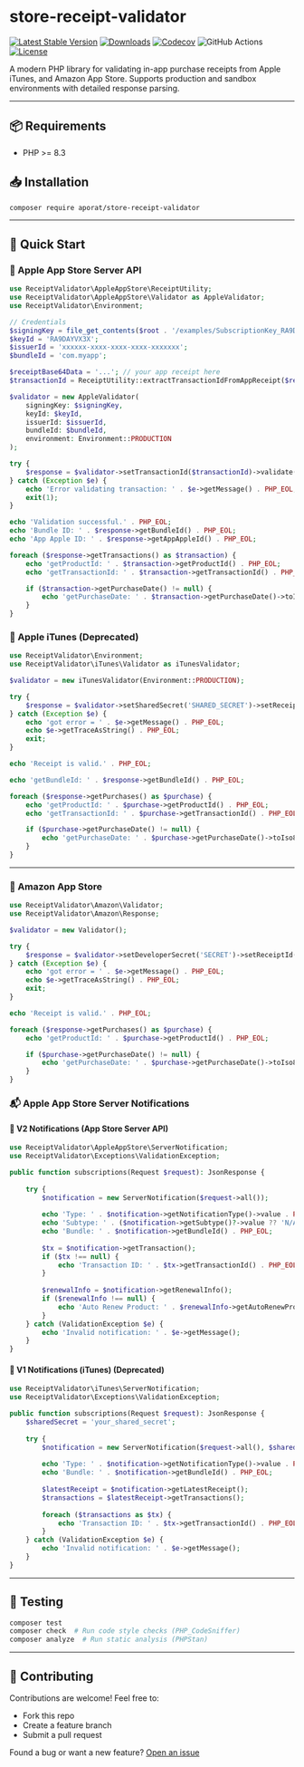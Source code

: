 
# store-receipt-validator

[![Latest Stable Version](https://img.shields.io/packagist/v/aporat/store-receipt-validator.svg?style=flat-square&logo=composer)](https://packagist.org/packages/aporat/store-receipt-validator)
[![Downloads](https://img.shields.io/packagist/dt/aporat/store-receipt-validator.svg?style=flat-square&logo=composer)](https://packagist.org/packages/aporat/store-receipt-validator)
[![Codecov](https://img.shields.io/codecov/c/github/aporat/store-receipt-validator?style=flat-square)](https://codecov.io/github/aporat/store-receipt-validator)
![GitHub Actions](https://img.shields.io/github/actions/workflow/status/aporat/store-receipt-validator/ci.yml?style=flat-square)
[![License](https://img.shields.io/packagist/l/aporat/store-receipt-validator.svg?style=flat-square)](LICENSE)

A modern PHP library for validating in-app purchase receipts from Apple iTunes, and Amazon App Store. Supports production and sandbox environments with detailed response parsing.

---

## 📦 Requirements

- PHP >= 8.3

## 📥 Installation

```bash
composer require aporat/store-receipt-validator
```

---

## 🚀 Quick Start

### 📲 Apple App Store Server API

```php
use ReceiptValidator\AppleAppStore\ReceiptUtility;
use ReceiptValidator\AppleAppStore\Validator as AppleValidator;
use ReceiptValidator\Environment;

// Credentials
$signingKey = file_get_contents($root . '/examples/SubscriptionKey_RA9DAYVX3X.p8');
$keyId = 'RA9DAYVX3X';
$issuerId = 'xxxxxx-xxxx-xxxx-xxxx-xxxxxxx';
$bundleId = 'com.myapp';

$receiptBase64Data = '...'; // your app receipt here
$transactionId = ReceiptUtility::extractTransactionIdFromAppReceipt($receiptBase64Data);

$validator = new AppleValidator(
    signingKey: $signingKey,
    keyId: $keyId,
    issuerId: $issuerId,
    bundleId: $bundleId,
    environment: Environment::PRODUCTION
);

try {
    $response = $validator->setTransactionId($transactionId)->validate();
} catch (Exception $e) {
    echo 'Error validating transaction: ' . $e->getMessage() . PHP_EOL;
    exit(1);
}

echo 'Validation successful.' . PHP_EOL;
echo 'Bundle ID: ' . $response->getBundleId() . PHP_EOL;
echo 'App Apple ID: ' . $response->getAppAppleId() . PHP_EOL;

foreach ($response->getTransactions() as $transaction) {
    echo 'getProductId: ' . $transaction->getProductId() . PHP_EOL;
    echo 'getTransactionId: ' . $transaction->getTransactionId() . PHP_EOL;

    if ($transaction->getPurchaseDate() != null) {
        echo 'getPurchaseDate: ' . $transaction->getPurchaseDate()->toIso8601String() . PHP_EOL;
    }
}
```

### 🍏 Apple iTunes (Deprecated)

```php
use ReceiptValidator\Environment;
use ReceiptValidator\iTunes\Validator as iTunesValidator;

$validator = new iTunesValidator(Environment::PRODUCTION);

try {
    $response = $validator->setSharedSecret('SHARED_SECRET')->setReceiptData('BASE64_RECEIPT')->validate();
} catch (Exception $e) {
    echo 'got error = ' . $e->getMessage() . PHP_EOL;
    echo $e->getTraceAsString() . PHP_EOL;
    exit;
}

echo 'Receipt is valid.' . PHP_EOL;

echo 'getBundleId: ' . $response->getBundleId() . PHP_EOL;

foreach ($response->getPurchases() as $purchase) {
    echo 'getProductId: ' . $purchase->getProductId() . PHP_EOL;
    echo 'getTransactionId: ' . $purchase->getTransactionId() . PHP_EOL;

    if ($purchase->getPurchaseDate() != null) {
        echo 'getPurchaseDate: ' . $purchase->getPurchaseDate()->toIso8601String() . PHP_EOL;
    }
}
```

---

### 🛒 Amazon App Store

```php
use ReceiptValidator\Amazon\Validator;
use ReceiptValidator\Amazon\Response;

$validator = new Validator();

try {
    $response = $validator->setDeveloperSecret('SECRET')->setReceiptId('RECEIPT_ID')->setUserId('USER_ID')->validate();
} catch (Exception $e) {
    echo 'got error = ' . $e->getMessage() . PHP_EOL;
    echo $e->getTraceAsString() . PHP_EOL;
    exit;
}

echo 'Receipt is valid.' . PHP_EOL;

foreach ($response->getPurchases() as $purchase) {
    echo 'getProductId: ' . $purchase->getProductId() . PHP_EOL;

    if ($purchase->getPurchaseDate() != null) {
        echo 'getPurchaseDate: ' . $purchase->getPurchaseDate()->toIso8601String() . PHP_EOL;
    }
}

```

### 📬 Apple App Store Server Notifications

#### 🔔 V2 Notifications (App Store Server API)

```php
use ReceiptValidator\AppleAppStore\ServerNotification;
use ReceiptValidator\Exceptions\ValidationException;

public function subscriptions(Request $request): JsonResponse {
    
    try {
        $notification = new ServerNotification($request->all());
    
        echo 'Type: ' . $notification->getNotificationType()->value . PHP_EOL;
        echo 'Subtype: ' . ($notification->getSubtype()?->value ?? 'N/A') . PHP_EOL;
        echo 'Bundle: ' . $notification->getBundleId() . PHP_EOL;
    
        $tx = $notification->getTransaction();
        if ($tx !== null) {
            echo 'Transaction ID: ' . $tx->getTransactionId() . PHP_EOL;
        }
    
        $renewalInfo = $notification->getRenewalInfo();
        if ($renewalInfo !== null) {
            echo 'Auto Renew Product: ' . $renewalInfo->getAutoRenewProductId() . PHP_EOL;
        }
    } catch (ValidationException $e) {
        echo 'Invalid notification: ' . $e->getMessage();
    }
}
```

#### 🔔 V1 Notifications (iTunes) (Deprecated)

```php
use ReceiptValidator\iTunes\ServerNotification;
use ReceiptValidator\Exceptions\ValidationException;

public function subscriptions(Request $request): JsonResponse {
    $sharedSecret = 'your_shared_secret';
    
    try {
        $notification = new ServerNotification($request->all(), $sharedSecret);
    
        echo 'Type: ' . $notification->getNotificationType()->value . PHP_EOL;
        echo 'Bundle: ' . $notification->getBundleId() . PHP_EOL;
    
        $latestReceipt = $notification->getLatestReceipt();
        $transactions = $latestReceipt->getTransactions();
    
        foreach ($transactions as $tx) {
            echo 'Transaction ID: ' . $tx->getTransactionId() . PHP_EOL;
        }
    } catch (ValidationException $e) {
        echo 'Invalid notification: ' . $e->getMessage();
    }
}
```

---

## 🧪 Testing

```bash
composer test
composer check  # Run code style checks (PHP_CodeSniffer)
composer analyze  # Run static analysis (PHPStan)
```

---

## 🙌 Contributing

Contributions are welcome! Feel free to:
- Fork this repo
- Create a feature branch
- Submit a pull request

Found a bug or want a new feature? [Open an issue](https://github.com/aporat/store-receipt-validator/issues)
